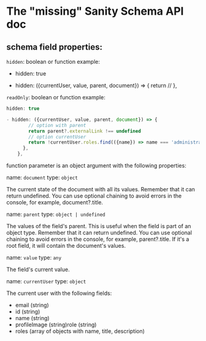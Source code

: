 # The "missing" Sanity Schema API doc

## schema field properties:

`hidden`: boolean or function 
example:
- hidden: true

- hidden: ({currentUser, value, parent, document}) => {
        return //
    },

`readOnly`: boolean or function 
example:

```javascript
hidden: true
```

```javascript
- hidden: ({currentUser, value, parent, document}) => {
        // option with parent
        return parent?.externalLink !== undefined
        // option currentUser
        return !currentUser.roles.find(({name}) => name === 'administrator')
      },
    },
```

function parameter is an object argument with the following  properties:

name: `document` 
type: `object`

The current state of the document with all its values. Remember that it can return undefined. You can use optional chaining to avoid errors in the console, for example, document?.title.


name: `parent` 
type: `object | undefined`

The values of the field's parent. This is useful when the field is part of an object type. Remember that it can return undefined. You can use optional chaining to avoid errors in the console, for example, parent?.title.
If it's a root field, it will contain the document's values.


name: `value`
type: `any`

The field's current value.


name: `currentUser`
type: `object`

The current user with the following fields:
- email (string)
- id (string)
- name (string)
- profileImage (string)role (string)
- roles (array of objects with name, title, description)

